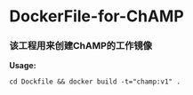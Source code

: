 # DockerFile-for-ChAMP
### 该工程用来创建ChAMP的工作镜像  
**Usage:**  
```
cd Dockfile && docker build -t="champ:v1" .
```

